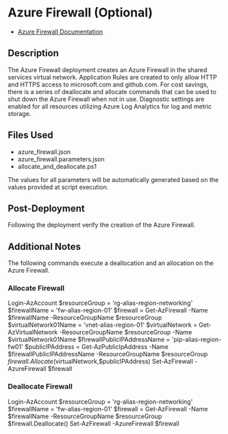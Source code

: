 # Azure Firewall (Optional)

- [Azure Firewall Documentation](https://docs.microsoft.com/en-us/azure/firewall/overview "Azure Firewall Documentation")

## Description

The Azure Firewall deployment creates an Azure Firewall in the shared services virtual network. Application Rules are created to only allow HTTP and HTTPS access to microsoft.com and github.com. For cost savings, there is a series of deallocate and allocate commands that can be used to shut down the Azure Firewall when not in use. Diagnostic settings are enabled for all resources utilizing Azure Log Analytics for log and metric storage.

## Files Used

- azure_firewall.json
- azure_firewall.parameters.json
- allocate_and_deallocate.ps1

The values for all parameters will be automatically generated based on the values provided at script execution.

## Post-Deployment

Following the deployment verify the creation of the Azure Firewall.

## Additional Notes

The following commands execute a deallocation and an allocation on the Azure Firewall.

### Allocate Firewall

  Login-AzAccount
  $resourceGroup = 'rg-alias-region-networking'
  $firewallName = 'fw-alias-region-01'
  $firewall = Get-AzFirewall -Name $firewallName -ResourceGroupName $resourceGroup
  $virtualNetwork01Name = 'vnet-alias-region-01'
  $virtualNetwork = Get-AzVirtualNetwork -ResourceGroupName $resourceGroup -Name $virtualNetwork01Name
  $firewallPublicIPAddressName = 'pip-alias-region-fw01'
  $publicIPAddress = Get-AzPublicIpAddress -Name $firewallPublicIPAddressName -ResourceGroupName $resourceGroup
  $firewall.Allocate($virtualNetwork,$publicIPAddress)
  Set-AzFirewall -AzureFirewall $firewall

### Deallocate Firewall

  Login-AzAccount
  $resourceGroup = 'rg-alias-region-networking'
  $firewallName = 'fw-alias-region-01'
  $firewall = Get-AzFirewall -Name $firewallName -ResourceGroupName $resourceGroup
  $firewall.Deallocate()
  Set-AzFirewall -AzureFirewall $firewall
